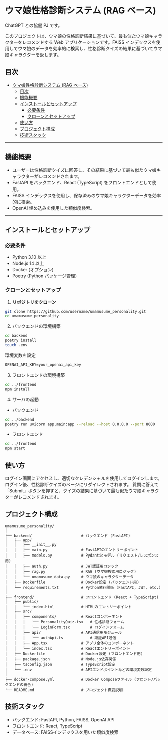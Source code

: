 # ウマ娘性格診断システム (RAG ベース)

ChatGPT との協働 PJ です。

このプロジェクトは、ウマ娘の性格診断結果に基づいて、最も似たウマ娘キャラクターをレコメンドする Web アプリケーションです。FAISS インデックスを使用してウマ娘のデータを効率的に検索し、性格診断クイズの結果に基づいてウマ娘キャラクターを返します。

## 目次

- [ウマ娘性格診断システム (RAG ベース)](#ウマ娘性格診断システム-rag-ベース)
  - [目次](#目次)
  - [機能概要](#機能概要)
  - [インストールとセットアップ](#インストールとセットアップ)
    - [必要条件](#必要条件)
    - [クローンとセットアップ](#クローンとセットアップ)
  - [使い方](#使い方)
  - [プロジェクト構成](#プロジェクト構成)
  - [技術スタック](#技術スタック)

---

## 機能概要

- ユーザーは性格診断クイズに回答し、その結果に基づいて最も似たウマ娘キャラクターがレコメンドされます。
- FastAPI をバックエンド、React (TypeScript) をフロントエンドとして使用。
- FAISS インデックスを使用し、保存済みのウマ娘キャラクターデータを効率的に検索。
- OpenAI 埋め込みを使用した類似度検索。

---

## インストールとセットアップ

### 必要条件

- Python 3.10 以上
- Node.js 14 以上
- Docker (オプション)
- Poetry (Python パッケージ管理)

### クローンとセットアップ

1. **リポジトリをクローン**

```bash
git clone https://github.com/username/umamusume_personality.git
cd umamusume_personality
```

2. バックエンドの環境構築

```bash
cd backend
poetry install
touch .env
```

環境変数を設定

```env
OPENAI_API_KEY=your_openai_api_key
```

3. フロントエンドの環境構築

```bash
cd ../frontend
npm install
```

4. サーバの起動

- バックエンド

```bash
cd ../backend
poetry run uvicorn app.main:app --reload --host 0.0.0.0 --port 8000
```

- フロントエンド

```bash
cd ../frontend
npm start
```

## 使い方

ログイン画面にアクセスし、適切なクレデンシャルを使用してログインします。
ログイン後、性格診断クイズのページにリダイレクトされます。
質問に答えて「Submit」ボタンを押すと、クイズの結果に基づいて最も似たウマ娘キャラクターがレコメンドされます。

## プロジェクト構成

```plaintext
umamusume_personality/
│
├── backend/                      # バックエンド (FastAPI)
│   ├── app/
│   │   ├── __init__.py
│   │   ├── main.py               # FastAPIのエントリーポイント
│   │   ├── models.py             # Pydanticモデル (リクエスト/レスポンス用)
│   │   ├── auth.py               # JWT認証用ロジック
│   │   ├── rag.py                # RAG (ウマ娘検索用ロジック)
│   │   └── umamusume_data.py     # ウマ娘のキャラクターデータ
│   ├── Dockerfile                # Docker設定 (バックエンド用)
│   └── requirements.txt          # Python依存関係 (FastAPI, JWT, etc.)
│
├── frontend/                     # フロントエンド (React + TypeScript)
│   ├── public/
│   │   └── index.html            # HTMLのエントリーポイント
│   ├── src/
│   │   ├── components/           # Reactコンポーネント
│   │   │   └── PersonalityQuiz.tsx   # 性格診断フォーム
│   │   │   └── LoginForm.tsx         # ログインフォーム
│   │   ├── api/                  # API通信用モジュール
│   │   │   └── authApi.ts            # 認証API通信
│   │   ├── App.tsx               # アプリ全体のコンポーネント
│   │   └── index.tsx             # Reactエントリーポイント
│   ├── Dockerfile                # Docker設定 (フロントエンド用)
│   ├── package.json              # Node.js依存関係
│   ├── tsconfig.json             # TypeScript設定
│   └── .env                      # APIエンドポイントなどの環境変数設定
│
├── docker-compose.yml            # Docker Composeファイル (フロント/バックエンドの統合)
└── README.md                     # プロジェクト概要説明
```

## 技術スタック

- バックエンド: FastAPI, Python, FAISS, OpenAI API
- フロントエンド: React, TypeScript
- データベース: FAISSインデックスを用いた類似度検索
